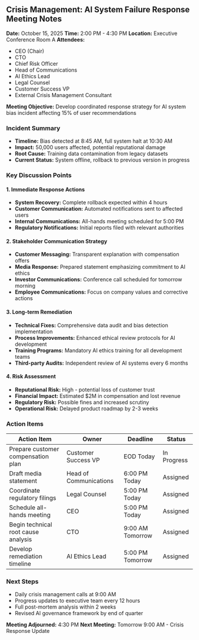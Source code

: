 ## Crisis Management: AI System Failure Response Meeting Notes

**Date:** October 15, 2025
**Time:** 2:00 PM - 4:30 PM
**Location:** Executive Conference Room A
**Attendees:**
- CEO (Chair)
- CTO
- Chief Risk Officer
- Head of Communications
- AI Ethics Lead
- Legal Counsel
- Customer Success VP
- External Crisis Management Consultant

**Meeting Objective:** Develop coordinated response strategy for AI system bias incident affecting 15% of user recommendations

### Incident Summary
- **Timeline:** Bias detected at 8:45 AM, full system halt at 10:30 AM
- **Impact:** 50,000 users affected, potential reputational damage
- **Root Cause:** Training data contamination from legacy datasets
- **Current Status:** System offline, rollback to previous version in progress

### Key Discussion Points

#### 1. Immediate Response Actions
- **System Recovery:** Complete rollback expected within 4 hours
- **Customer Communication:** Automated notifications sent to affected users
- **Internal Communications:** All-hands meeting scheduled for 5:00 PM
- **Regulatory Notifications:** Initial reports filed with relevant authorities

#### 2. Stakeholder Communication Strategy
- **Customer Messaging:** Transparent explanation with compensation offers
- **Media Response:** Prepared statement emphasizing commitment to AI ethics
- **Investor Communications:** Conference call scheduled for tomorrow morning
- **Employee Communications:** Focus on company values and corrective actions

#### 3. Long-term Remediation
- **Technical Fixes:** Comprehensive data audit and bias detection implementation
- **Process Improvements:** Enhanced ethical review protocols for AI development
- **Training Programs:** Mandatory AI ethics training for all development teams
- **Third-party Audits:** Independent review of AI systems every 6 months

#### 4. Risk Assessment
- **Reputational Risk:** High - potential loss of customer trust
- **Financial Impact:** Estimated $2M in compensation and lost revenue
- **Regulatory Risk:** Possible fines and increased scrutiny
- **Operational Risk:** Delayed product roadmap by 2-3 weeks

### Action Items

| Action Item | Owner | Deadline | Status |
|-------------|-------|----------|--------|
| Prepare customer compensation plan | Customer Success VP | EOD Today | In Progress |
| Draft media statement | Head of Communications | 6:00 PM Today | Assigned |
| Coordinate regulatory filings | Legal Counsel | 5:00 PM Today | Assigned |
| Schedule all-hands meeting | CEO | 5:00 PM Today | Assigned |
| Begin technical root cause analysis | CTO | 9:00 AM Tomorrow | Assigned |
| Develop remediation timeline | AI Ethics Lead | 5:00 PM Tomorrow | Assigned |

### Next Steps
- Daily crisis management calls at 9:00 AM
- Progress updates to executive team every 12 hours
- Full post-mortem analysis within 2 weeks
- Revised AI governance framework by end of quarter

**Meeting Adjourned:** 4:30 PM
**Next Meeting:** Tomorrow 9:00 AM - Crisis Response Update
